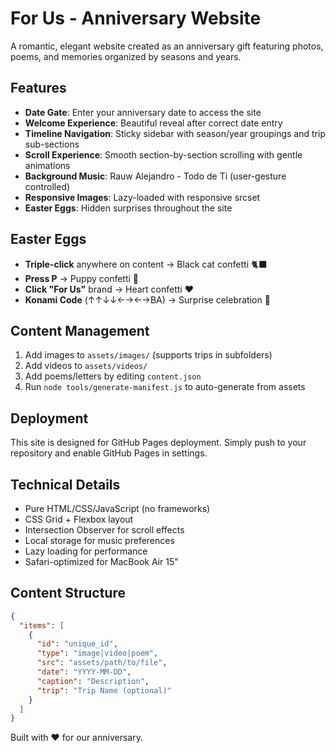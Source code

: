 # For Us - Anniversary Website

A romantic, elegant website created as an anniversary gift featuring photos, poems, and memories organized by seasons and years.

## Features

- **Date Gate**: Enter your anniversary date to access the site
- **Welcome Experience**: Beautiful reveal after correct date entry
- **Timeline Navigation**: Sticky sidebar with season/year groupings and trip sub-sections
- **Scroll Experience**: Smooth section-by-section scrolling with gentle animations
- **Background Music**: Rauw Alejandro - Todo de Ti (user-gesture controlled)
- **Responsive Images**: Lazy-loaded with responsive srcset
- **Easter Eggs**: Hidden surprises throughout the site

## Easter Eggs

- **Triple-click** anywhere on content → Black cat confetti 🐈‍⬛
- **Press P** → Puppy confetti 🐶
- **Click "For Us"** brand → Heart confetti ❤️
- **Konami Code** (↑↑↓↓←→←→BA) → Surprise celebration 🎉

## Content Management

1. Add images to `assets/images/` (supports trips in subfolders)
2. Add videos to `assets/videos/`
3. Add poems/letters by editing `content.json`
4. Run `node tools/generate-manifest.js` to auto-generate from assets

## Deployment

This site is designed for GitHub Pages deployment. Simply push to your repository and enable GitHub Pages in settings.

## Technical Details

- Pure HTML/CSS/JavaScript (no frameworks)
- CSS Grid + Flexbox layout
- Intersection Observer for scroll effects
- Local storage for music preferences
- Lazy loading for performance
- Safari-optimized for MacBook Air 15"

## Content Structure

```json
{
  "items": [
    {
      "id": "unique_id",
      "type": "image|video|poem",
      "src": "assets/path/to/file",
      "date": "YYYY-MM-DD",
      "caption": "Description",
      "trip": "Trip Name (optional)"
    }
  ]
}
```

Built with ❤️ for our anniversary.
